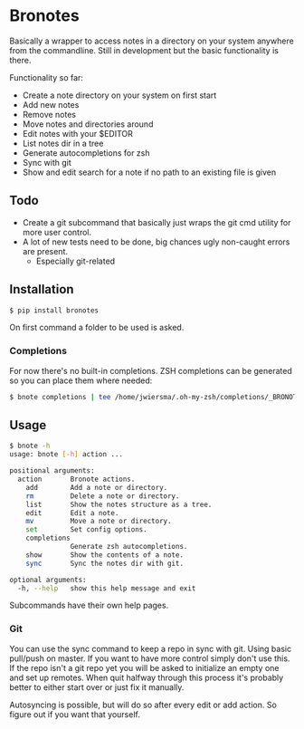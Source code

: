 # Bronotes

Basically a wrapper to access notes in a directory on your system anywhere from the commandline.
Still in development but the basic functionality is there.

Functionality so far:
  * Create a note directory on your system on first start
  * Add new notes
  * Remove notes
  * Move notes and directories around
  * Edit notes with your $EDITOR
  * List notes dir in a tree
  * Generate autocompletions for zsh
  * Sync with git
  * Show and edit search for a note if no path to an existing file is given

## Todo

  * Create a git subcommand that basically just wraps the git cmd utility for more user control.
  * A lot of new tests need to be done, big chances ugly non-caught errors are present.
    * Especially git-related

## Installation

```bash
$ pip install bronotes
```

On first command a folder to be used is asked.

### Completions

For now there's no built-in completions.
ZSH completions can be generated so you can place them where needed:
```bash
$ bnote completions | tee /home/jwiersma/.oh-my-zsh/completions/_BRONOTES
```

## Usage

```bash
$ bnote -h
usage: bnote [-h] action ...

positional arguments:
  action       Bronote actions.
    add        Add a note or directory.
    rm         Delete a note or directory.
    list       Show the notes structure as a tree.
    edit       Edit a note.
    mv         Move a note or directory.
    set        Set config options.
    completions
               Generate zsh autocompletions.
    show       Show the contents of a note.
    sync       Sync the notes dir with git.

optional arguments:
  -h, --help   show this help message and exit
```

Subcommands have their own help pages.

### Git

You can use the sync command to keep a repo in sync with git. Using basic pull/push on master.
If you want to have more control simply don't use this.
If the repo isn't a git repo yet you will be asked to initialize an empty one and set up remotes.
When quit halfway through this process it's probably better to either start over or just fix it manually.

Autosyncing is possible, but will do so after every edit or add action. So figure out if you want that yourself.
